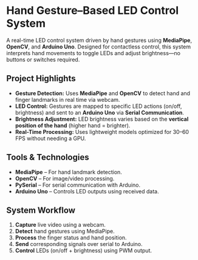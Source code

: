 #  Hand Gesture–Based LED Control System

A real-time LED control system driven by hand gestures using **MediaPipe**, **OpenCV**, and **Arduino Uno**. Designed for contactless control, this system interprets hand movements to toggle LEDs and adjust brightness—no buttons or switches required.

##  Project Highlights

-  **Gesture Detection:** Uses **MediaPipe** and **OpenCV** to detect hand and finger landmarks in real time via webcam.
-  **LED Control:** Gestures are mapped to specific LED actions (on/off, brightness) and sent to an **Arduino Uno** via **Serial Communication**.
-  **Brightness Adjustment:** LED brightness varies based on the **vertical position of the hand** (higher hand = brighter).
-  **Real-Time Processing:** Uses lightweight models optimized for 30–60 FPS without needing a GPU.

##  Tools & Technologies

- **MediaPipe** – For hand landmark detection.  
- **OpenCV** – For image/video processing.  
- **PySerial** – For serial communication with Arduino.  
- **Arduino Uno** – Controls LED outputs using received data.

##  System Workflow

1. **Capture** live video using a webcam.
2. **Detect** hand gestures using MediaPipe.
3. **Process** the finger status and hand position.
4. **Send** corresponding signals over serial to Arduino.
5. **Control** LEDs (on/off + brightness) using PWM output.


